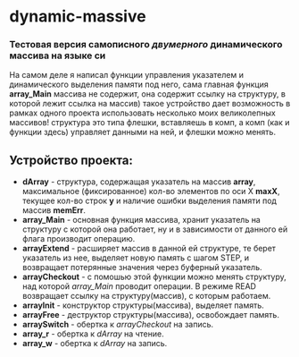 # dynamic-massive
### Тестовая версия самописного *двумерного* динамического массива на языке си

На самом деле я написал функции управления указателем и динамического выделения памяти под него, сама главная функция **array_Main** массива не содержит, она содержит ссылку на структуру, в которой лежит ссылка на массив) такое устройство дает возможность в рамках одного проекта использовать несколько моих великолепных массивов! структура это типа флешки, вставляешь в комп, а комп (как и функции здесь) управляет данными на ней, и флешки можно менять.

## Устройство проекта:
- **dArray** - структура, содержащая указатель на массив **array**, максимальное (фиксированное) кол-во элементов по оси X **maxX**, текущее кол-во строк **y** и наличие ошибки выделения памяти под массив **memErr**.
- **array_Main** - основная функция массива, хранит указатель на структуру с которой она работает, ну и в зависимости от данного ей флага производит операцию.
- **arrayExtend** - расширяет массив в данной ей структуре, те берет указатель из нее, выделяет новую память с шагом STEP, и возвращает потерянные значения через буферный указатель.
- **arrayCheckout** - с помошью этой функции можно менять структуру, над которой *array_Main* проводит операции. В режиме READ возвращает ссылку на структуру(массив), с которым работаем.
- **arrayInit** - конструктор структуры(массива), выделяет память.
- **arrayFree** - деструктор структуры(массива), освобождает память.
- **arraySwitch** - обертка к *arrayCheckout* на запись.
- **array_r** - обертка к *dArray* на чтение.
- **array_w** - обертка к *dArray* на запись.